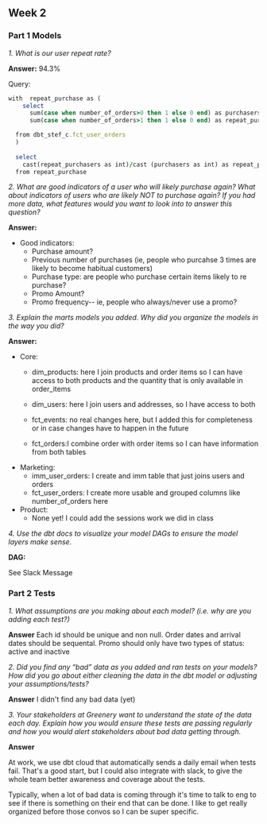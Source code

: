 ## Week 2 

### Part 1 Models 

*1. What is our user repeat rate?*

 **Answer:**
 94.3%

Query:
```ruby
with  repeat_purchase as (
    select
      sum(case when number_of_orders>0 then 1 else 0 end) as purchasers,
      sum(case when number_of_orders>1 then 1 else 0 end) as repeat_purchasers

  from dbt_stef_c.fct_user_orders
  )
 
  select
    cast(repeat_purchasers as int)/cast (purchasers as int) as repeat_purchase
  from repeat_purchase
```


*2. What are good indicators of a user who will likely purchase again? What about indicators of users who are likely NOT to purchase again? If you had more data, what features would you want to look into to answer this question?*

**Answer:**

* Good indicators: 
  * Purchase amount?
  * Previous number of purchases (ie, people who purcahse 3 times are likely to become habitual customers)
  * Purchase type: are people who purchase certain items likely to re purchase?
  * Promo Amount? 
  * Promo frequency-- ie, people who always/never use a promo?

  


*3. Explain the marts models you added. Why did you organize the models in the way you did?*

**Answer:**

* Core: 
   * dim_products: here I join products and order items so I can have access to both products and the quantity that is only available in order_items

   * dim_users: here I join users and addresses, so I have access to both

   * fct_events: no real changes here, but I added this for completeness or in case changes have to happen in the future

   * fct_orders:I combine order with order items so I can have information from both tables
* Marketing: 
    * imm_user_orders: I create and imm table that just joins users and orders
    * fct_user_orders: I create more usable and grouped columns like number_of_orders here
* Product: 
    * None yet! I could add the sessions work we did in class 


*4. Use the dbt docs to visualize your model DAGs to ensure the model layers make sense.*

**DAG:**

See Slack Message

### Part 2 Tests

*1. What assumptions are you making about each model? (i.e. why are you adding each test?)*

**Answer**
Each id should be unique and non null. 
Order dates and arrival dates should be sequental. 
Promo should only have two types of status: active and inactive 

*2. Did you find any “bad” data as you added and ran tests on your models? How did you go about either cleaning the data in the dbt model or adjusting your assumptions/tests?*

**Answer**
I didn't find any bad data (yet)

*3. Your stakeholders at Greenery want to understand the state of the data each day. Explain how you would ensure these tests are passing regularly and how you would alert stakeholders about bad data getting through.*

**Answer**

At work, we use dbt cloud that automatically sends a daily email when tests fail. That's a good start, but I could also integrate with slack, to give the whole team better awareness and coverage about the tests. 

Typically, when a lot of bad data is coming through it's time to talk to eng to see if there is something on their end that can be done. I like to get really organized before those convos so I can be super specific. 